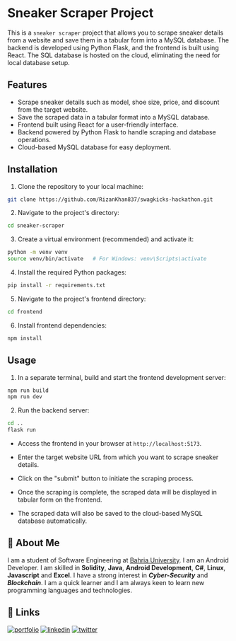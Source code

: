 # Sneaker Scraper Project

This is a `sneaker scraper` project that allows you to scrape sneaker details from a website and save them in a tabular form into a MySQL database. The backend is developed using Python Flask, and the frontend is built using React. The SQL database is hosted on the cloud, eliminating the need for local database setup.

## Features

- Scrape sneaker details such as model, shoe size, price, and discount from the target website.
- Save the scraped data in a tabular format into a MySQL database.
- Frontend built using React for a user-friendly interface.
- Backend powered by Python Flask to handle scraping and database operations.
- Cloud-based MySQL database for easy deployment.

## Installation

1. Clone the repository to your local machine:

```bash
git clone https://github.com/RizanKhan837/swagkicks-hackathon.git
```

2. Navigate to the project's directory:

```bash
cd sneaker-scraper
```

3. Create a virtual environment (recommended) and activate it:

```bash
python -m venv venv
source venv/bin/activate   # For Windows: venv\Scripts\activate
```

4. Install the required Python packages:

```bash
pip install -r requirements.txt
```

5. Navigate to the project's frontend directory:

```bash
cd frontend
```

6. Install frontend dependencies:

```bash
npm install
```

## Usage

1. In a separate terminal, build and start the frontend development server:

```bash
npm run build
npm run dev
```

2. Run the backend server:

```bash
cd ..
flask run
```

* Access the frontend in your browser at `http://localhost:5173`.

* Enter the target website URL from which you want to scrape sneaker details.

* Click on the "submit" button to initiate the scraping process.

* Once the scraping is complete, the scraped data will be displayed in tabular form on the frontend.

* The scraped data will also be saved to the cloud-based MySQL database automatically.


## 🚀 About Me
I am a student of Software Engineering at [Bahria University](https://www.linkedin.com/school/bahria-university/). I am an Android Developer. I am skilled in **Solidity**, **Java**, **Android Development**, **C#**, **Linux**, **Javascript** and **Excel**. I have a strong interest in ***Cyber-Security*** and ***Blockchain***. I am a quick learner and I am always keen to learn new programming languages and technologies.


## 🔗 Links
[![portfolio](https://img.shields.io/badge/my_portfolio-000?style=for-the-badge&logo=ko-fi&logoColor=white)](https://rizankhan.me/)
[![linkedin](https://img.shields.io/badge/linkedin-0A66C2?style=for-the-badge&logo=linkedin&logoColor=white)](https://www.linkedin.com/in/rizwanakram837/)
[![twitter](https://img.shields.io/badge/twitter-1DA1F2?style=for-the-badge&logo=twitter&logoColor=white)](https://twitter.com/RizanKhan_837)
